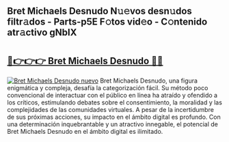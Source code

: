 ## Bret Michaels Desnudo N𝚞𝚎vos desn𝚞dos filtr𝚊dos - Parts-p5E F𝚘tos vid𝚎o - C𝚘ntenido atr𝚊ctivo gNbIX

# <h2><a href="http://mb6dk5.tromn.icu/?c=Bret+Michaels+Desnudo">🔗👉👉👉 Bret Michaels Desnudo 🔗🔗</a></h2>

[![Bret Michaels Desnudo nuevo](https://i.imgur.com/pEAQMta.gif)](http://mb6dk5.tromn.icu/?c=Bret+Michaels+Desnudo)
Bret Michaels Desnudo, una figura enigmática y compleja, desafía la categorización fácil. Su método poco convencional de interactuar con el público en línea ha atraído y ofendido a los críticos, estimulando debates sobre el consentimiento, la moralidad y las complejidades de las comunidades virtuales. A pesar de la incertidumbre de sus próximas acciones, su impacto en el ámbito digital es profundo. Con una determinación inquebrantable y un atractivo innegable, el potencial de Bret Michaels Desnudo en el ámbito digital es ilimitado.
